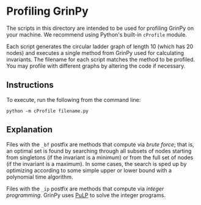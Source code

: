 # Profiling GrinPy

The scripts in this directory are intended to be used for profiling GrinPy on
your machine. We recommend using Python's built-in `cProfile` module.

Each script generates the circular ladder graph of length 10 (which has 20
nodes) and executes a single method from GrinPy used for calculating
invariants. The filename for each script matches the method to be profiled.
You may profile with different graphs by altering the code if
necessary.

## Instructions
 To execute, run the following from the command line:

```
python -m cProfile filename.py
```

## Explanation

Files with the `_bf` postfix are methods that compute via *brute force*; that
is, an optimal set is found by searching through all subsets of nodes starting
from singletons (if the invariant is a minimum) or from the full set of nodes
(if the invariant is a maximum). In some cases, the search is sped up by
optimizing according to some simple upper or lower bound with a
polynomial time algorithm.

Files with the `_ip` postfix are methods that compute via *integer programming*.
GrinPy uses [PuLP](https://github.com/coin-or/pulp "PuLP LP modeler") to solve the
integer programs.
